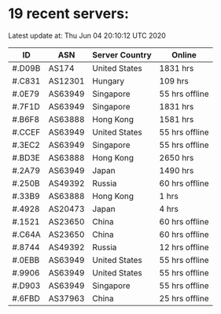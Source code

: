 # 19 recent servers:

Latest update at: Thu Jun 04 20:10:12 UTC 2020

| ID | ASN | Server Country | Online |
| -- | --- | -------------- | ------ |
| #.D09B | AS174 | United States | 1831 hrs |
| #.C831 | AS12301 | Hungary | 109 hrs |
| #.0E79 | AS63949 | Singapore | 55 hrs offline |
| #.7F1D | AS63949 | Singapore | 1831 hrs |
| #.B6F8 | AS63888 | Hong Kong | 1581 hrs |
| #.CCEF | AS63949 | United States | 55 hrs offline |
| #.3EC2 | AS63949 | Singapore | 55 hrs offline |
| #.BD3E | AS63888 | Hong Kong | 2650 hrs |
| #.2A79 | AS63949 | Japan | 1490 hrs |
| #.250B | AS49392 | Russia | 60 hrs offline |
| #.33B9 | AS63888 | Hong Kong | 1 hrs |
| #.4928 | AS20473 | Japan | 4 hrs |
| #.1521 | AS23650 | China | 60 hrs offline |
| #.C64A | AS23650 | China | 60 hrs offline |
| #.8744 | AS49392 | Russia | 12 hrs offline |
| #.0EBB | AS63949 | United States | 55 hrs offline |
| #.9906 | AS63949 | United States | 55 hrs offline |
| #.D903 | AS63949 | Singapore | 55 hrs offline |
| #.6FBD | AS37963 | China | 25 hrs offline |

